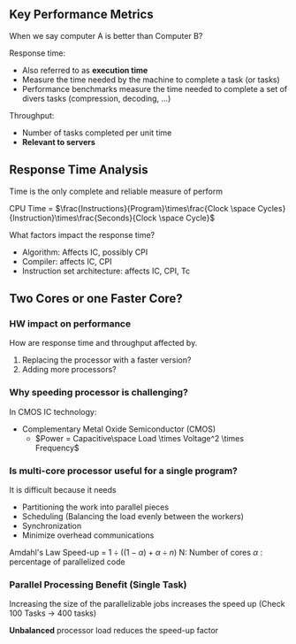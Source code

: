 ## Key Performance Metrics

When we say computer A is better than Computer B?

Response time:
- Also referred to as **execution time**
- Measure the time needed by the machine to complete a task (or tasks)
- Performance benchmarks measure the time needed to complete a set of divers tasks (compression, decoding, ...)

Throughput:
- Number of tasks completed per unit time
- **Relevant to servers**

## Response Time Analysis

Time is the only complete and reliable measure of perform

CPU Time = $\frac{Instructions}{Program}\times\frac{Clock \space Cycles}{Instruction}\times\frac{Seconds}{Clock \space Cycle}$

What factors impact the response time?
- Algorithm: Affects IC, possibly CPI
- Compiler: affects IC, CPI
- Instruction set architecture: affects IC, CPI, Tc

## Two Cores or one Faster Core?

### HW impact on performance

How are response time and throughput affected by.
1. Replacing the processor with a faster version?
2. Adding more processors?

### Why speeding processor is challenging?

In CMOS IC technology:
- Complementary Metal Oxide Semiconductor (CMOS)
	- $Power = Capacitive\space Load \times Voltage^2 \times Frequency$

### Is multi-core processor useful for a single program?

It is difficult because it needs
- Partitioning the work into parallel pieces
- Scheduling (Balancing the load evenly between the workers)
- Synchronization
- Minimize overhead communications

Amdahl's Law
Speed-up = $1 \div ((1-\alpha) + \alpha\div n )$
N: Number of cores
$\alpha$ : percentage of parallelized code

### Parallel Processing Benefit (Single Task)

Increasing the size of the parallelizable jobs increases the speed up (Check 100 Tasks $\rightarrow$ 400 tasks)

**Unbalanced** processor load reduces the speed-up factor


